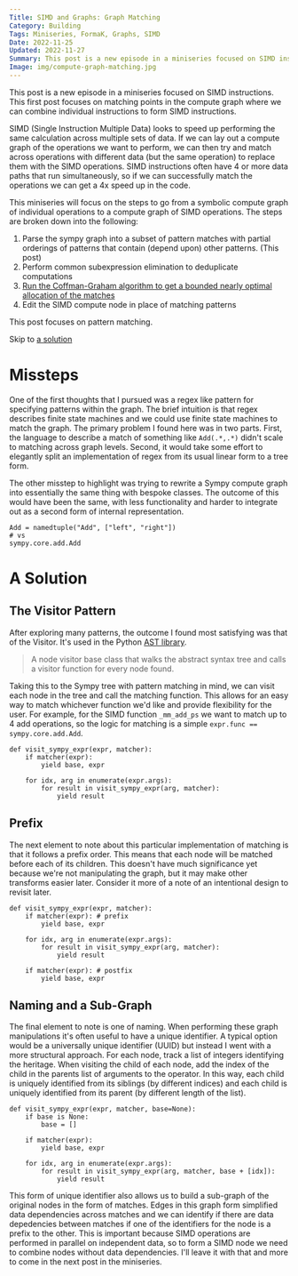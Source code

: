 ```yaml
---
Title: SIMD and Graphs: Graph Matching
Category: Building
Tags: Miniseries, FormaK, Graphs, SIMD
Date: 2022-11-25
Updated: 2022-11-27
Summary: This post is a new episode in a miniseries focused on SIMD instructions. This first post focuses on matching points in the compute graph where we can combine individual instructions to form SIMD instructions.
Image: img/compute-graph-matching.jpg
---
```


This post is a new episode in a miniseries focused on SIMD instructions. This
first post focuses on matching points in the compute graph where we can combine
individual instructions to form SIMD instructions.

SIMD (Single Instruction Multiple Data) looks to speed up performing the same
calculation across multiple sets of data. If we can lay out a compute graph of
the operations we want to perform, we can then try and match across operations
with different data (but the same operation) to replace them with the SIMD
operations. SIMD instructions often have 4 or more data paths that run
simultaneously, so if we can successfully match the operations we can get a 4x
speed up in the code.

This miniseries will focus on the steps to go from a symbolic compute graph of
individual operations to a compute graph of SIMD operations. The steps are
broken down into the following:

1. Parse the sympy graph into a subset of pattern matches with partial orderings of patterns that contain (depend upon) other patterns. (This post)
2. Perform common subexpression elimination to deduplicate computations
3. [Run the Coffman-Graham algorithm to get a bounded nearly optimal allocation of the matches](/blog/simd-and-graphs-partitioning-graphs-into-data-dependency-levels.html)
4. Edit the SIMD compute node in place of matching patterns

This post focuses on pattern matching. 

Skip to [a solution](#a-solution)

# Missteps

One of the first thoughts that I pursued was a regex like pattern for specifying
patterns within the graph. The brief intuition is that regex describes finite
state machines and we could use finite state machines to match the graph. The
primary problem I found here was in two parts. First, the language to describe a
match of something like `Add(.*,.*)` didn't scale to matching across graph
levels. Second, it would take some effort to elegantly split an implementation
of regex from its usual linear form to a tree form.

The other misstep to highlight was trying to rewrite a Sympy compute graph into
essentially the same thing with bespoke classes. The outcome of this would have
been the same, with less functionality and harder to integrate out as a second
form of internal representation.

    Add = namedtuple("Add", ["left", "right"])
    # vs
    sympy.core.add.Add

# A Solution

## The Visitor Pattern

After exploring many patterns, the outcome I found most satisfying was that of
the Visitor. It's used in the Python 
[AST library](https://docs.python.org/3/library/ast.html#ast.NodeVisitor).  

> A node visitor base class that walks the abstract syntax tree and calls a
> visitor function for every node found.

Taking this to the Sympy tree with pattern matching in mind, we can visit each
node in the tree and call the matching function. This allows for an easy way to
match whichever function we'd like and provide flexibility for the user. For
example, for the SIMD function `_mm_add_ps` we want to match up to 4 add
operations, so the logic for matching is a simple 
`expr.func == sympy.core.add.Add`.

    def visit_sympy_expr(expr, matcher):
        if matcher(expr):
            yield base, expr
    
        for idx, arg in enumerate(expr.args):
            for result in visit_sympy_expr(arg, matcher):
                yield result

## Prefix

The next element to note about this particular implementation of matching is
that it follows a prefix order. This means that each node will be matched before
each of its children. This doesn't have much significance yet because we're not
manipulating the graph, but it may make other transforms easier later. Consider
it more of a note of an intentional design to revisit later.

    def visit_sympy_expr(expr, matcher):
        if matcher(expr): # prefix
            yield base, expr
    
        for idx, arg in enumerate(expr.args):
            for result in visit_sympy_expr(arg, matcher):
                yield result

        if matcher(expr): # postfix
            yield base, expr
    

## Naming and a Sub-Graph

The final element to note is one of naming. When performing these graph
manipulations it's often useful to have a unique identifier. A typical option
would be a universally unique identifier (UUID) but instead I went with a more
structural approach. For each node, track a list of integers identifying the
heritage. When visiting the child of each node, add the index of the child in
the parents list of arguments to the operator. In this way, each child is
uniquely identified from its siblings (by different indices) and each child is
uniquely identified from its parent (by different length of the list).

    def visit_sympy_expr(expr, matcher, base=None):
        if base is None:
            base = []
    
        if matcher(expr):
            yield base, expr
    
        for idx, arg in enumerate(expr.args):
            for result in visit_sympy_expr(arg, matcher, base + [idx]):
                yield result

This form of unique identifier also allows us to build a sub-graph of the
original nodes in the form of matches. Edges in this graph form simplified data
dependencies across matches and we can identify if there are data depedencies
between matches if one of the identifiers for the node is a prefix to the other.
This is important because SIMD operations are performed in parallel on
independent data, so to form a SIMD node we need to combine nodes without data
dependencies. I'll leave it with that and more to come in the next post in the
miniseries.
